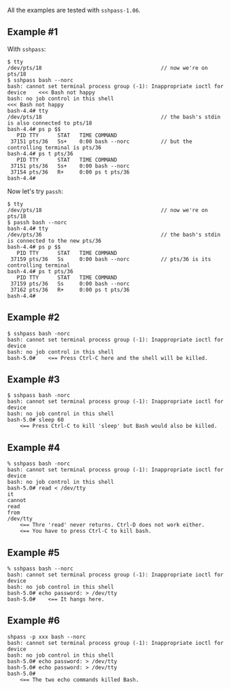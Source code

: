 All the examples are tested with `sshpass-1.06`.

Example #1
----------

With `sshpass`:

    $ tty
    /dev/pts/18                                      // now we're on pts/18
    $ sshpass bash --norc
    bash: cannot set terminal process group (-1): Inappropriate ioctl for device    <<< Bash not happy
    bash: no job control in this shell                                              <<< Bash not happy
    bash-4.4# tty
    /dev/pts/18                                      // the bash's stdin is also connected to pts/18
    bash-4.4# ps p $$
       PID TTY      STAT   TIME COMMAND
     37151 pts/36   Ss+    0:00 bash --norc          // but the controlling terminal is pts/36
    bash-4.4# ps t pts/36
       PID TTY      STAT   TIME COMMAND
     37151 pts/36   Ss+    0:00 bash --norc
     37154 pts/36   R+     0:00 ps t pts/36
    bash-4.4#

Now let's try `passh`:

    $ tty
    /dev/pts/18                                      // now we're on pts/18
    $ passh bash --norc
    bash-4.4# tty
    /dev/pts/36                                      // the bash's stdin is connected to the new pts/36
    bash-4.4# ps p $$
       PID TTY      STAT   TIME COMMAND
     37159 pts/36   Ss     0:00 bash --norc          // pts/36 is its controlling terminal
    bash-4.4# ps t pts/36
       PID TTY      STAT   TIME COMMAND
     37159 pts/36   Ss     0:00 bash --norc
     37162 pts/36   R+     0:00 ps t pts/36
    bash-4.4#

Example #2
----------

    $ sshpass bash -norc
    bash: cannot set terminal process group (-1): Inappropriate ioctl for device
    bash: no job control in this shell
    bash-5.0#    <== Press Ctrl-C here and the shell will be killed.

Example #3
----------

    $ sshpass bash -norc
    bash: cannot set terminal process group (-1): Inappropriate ioctl for device
    bash: no job control in this shell
    bash-5.0# sleep 60
        <== Press Ctrl-C to kill 'sleep' but Bash would also be killed.

Example #4
----------

    % sshpass bash -norc
    bash: cannot set terminal process group (-1): Inappropriate ioctl for device
    bash: no job control in this shell
    bash-5.0# read < /dev/tty
    it
    cannot
    read
    from
    /dev/tty
        <== Thre 'read' never returns. Ctrl-D does not work either.
        <== You have to press Ctrl-C to kill bash.

Example #5
----------

    % sshpass bash --norc
    bash: cannot set terminal process group (-1): Inappropriate ioctl for device
    bash: no job control in this shell
    bash-5.0# echo password: > /dev/tty
    bash-5.0#    <== It hangs here.

Example #6
----------

    shpass -p xxx bash --norc
    bash: cannot set terminal process group (-1): Inappropriate ioctl for device
    bash: no job control in this shell
    bash-5.0# echo password: > /dev/tty
    bash-5.0# echo password: > /dev/tty
    bash-5.0#
        <== The two echo commands killed Bash.
